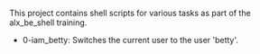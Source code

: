 This project contains shell scripts for various tasks as part of the alx_be_shell training.

- 0-iam_betty: Switches the current user to the user 'betty'.
